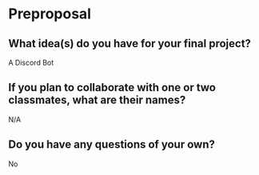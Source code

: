 # Preproposal

## What idea(s) do you have for your final project?

A Discord Bot

## If you plan to collaborate with one or two classmates, what are their names?

N/A

## Do you have any questions of your own?

No
